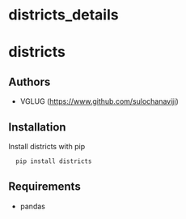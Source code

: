 # districts_details

# districts

## Authors
- VGLUG (https://www.github.com/sulochanaviji)
## Installation
Install districts with pip
```bash
  pip install districts
```
## Requirements
* pandas
